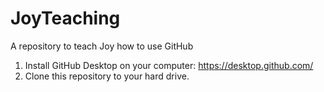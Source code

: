 # JoyTeaching
A repository to teach Joy how to use GitHub

1) Install GitHub Desktop on your computer: https://desktop.github.com/
2) Clone this repository to your hard drive.
